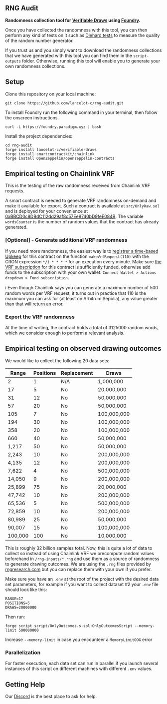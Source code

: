 ## RNG Audit

**Randomness collection tool for [Verifiable Draws](https://github.com/lancelot-c/verifiable-draws) using [Foundry](https://github.com/foundry-rs/foundry).**

Once you have collected the randomness with this tool, you can then perform any kind of tests on it such as [Diehard tests](https://en.wikipedia.org/wiki/Diehard_tests) to measure the quality of the random number generator.

If you trust us and you simply want to download the randomness collections that we have generated with this tool you can find them in the `script-outputs` folder. Otherwise, running this tool will enable you to generate your own randomness collections.

## Setup

Clone this repository on your local machine:
```shell
git clone https://github.com/lancelot-c/rng-audit.git
```

To install Foundry run the following command in your terminal, then follow the onscreen instructions.
```shell
curl -L https://foundry.paradigm.xyz | bash
```

Install the project dependencies:
```shell
cd rng-audit
forge install lancelot-c/verifiable-draws
forge install smartcontractkit/chainlink
forge install OpenZeppelin/openzeppelin-contracts
```


## Empirical testing on Chainlink VRF

This is the testing of the raw randomness received from Chainlink VRF requests.

A smart contract is needed to generate VRF randomness on-demand and make it available for export.
Such a contract is available at `src/OnlyRaw.sol` and is deployed for your convenience at [0xBBCD0c8DBdC112dd29af8c57Ee8740bD9feE084B](https://sepolia.arbiscan.io/address/0xBBCD0c8DBdC112dd29af8c57Ee8740bD9feE084B#code). The variable `wordsCounter` is the number of random values that the contract has already generated.

### [Optional] - Generate additional VRF randomness

If you need more randomness, the easiest way is to [registrer a time-based Upkeep](https://automation.chain.link/arbitrum-sepolia) for this contract on the function `makeVrfRequest(110)` with the CRON expression `*/1 * * * *` for an execution every minute. Make sure [the VRF subscription](https://vrf.chain.link/arbitrum-sepolia/88) for this contract is sufficiently funded, otherwise add funds to the subscription with your own wallet: `Connect Wallet > Actions dropdown > Fund subscription`.

ℹ️ Even though Chainlink says you can generate a maximum number of 500 random words per VRF request, it turns out in practice that 110 is the maximum you can ask for (at least on Arbitrum Sepolia), any value greater than that will return an error.

### Export the VRF randomness

At the time of writing, the contract holds a total of 3125000 random words, which we consider enough to perform a relevant analysis.

## Empirical testing on observed drawing outcomes

We would like to collect the following 20 data sets:

| **Range** | **Positions** | **Replacement** | **Draws**      |
|-----------|---------------|-----------------|----------------|
| 2         | 1             | N/A             |      1,000,000 |
| 17        | 5             | No              |    20,000,000  |
| 31        | 12            | No              |    50,000,000  |
| 57        | 20            | No              |    50,000,000  |
| 105       | 7             | No              |   100,000,000  |
| 194       | 30            | No              |   100,000,000  |
| 358       | 20            | No              |   100,000,000  |
| 660       | 40            | No              |    50,000,000  |
| 1,217     | 50            | No              |    50,000,000  |
| 2,243     | 10            | No              |   200,000,000  |
| 4,135     | 12            | No              |   200,000,000  |
| 7,622     | 4             | No              |   500,000,000  |
| 14,050    | 9             | No              |   200,000,000  |
| 25,899    | 75            | No              |    20,000,000  |
| 47,742    | 10            | No              |   200,000,000  |
| 65,536    | 5             | No              |   500,000,000  |
| 72,859    | 10            | No              |   200,000,000  |
| 80,989    | 25            | No              |    50,000,000  |
| 90,007    | 15            | No              |   100,000,000  |
| 100,000   | 100           | No              |    10,000,000  |

This is roughly 32 billion samples total. Now, this is quite a lot of data to collect so instead of using Chainlink VRF we precompute random values beforehand in `/rng-inputs/*.rng` and use them as a source of randomness to generate drawing outcomes. We are using the `.rng` files provided by [rngresearch.com](https://www.rngresearch.com/download/) but you can replace them with your own if you prefer.

Make sure you have an `.env` at the root of the project with the desired data set parameters, for example if you want to collect dataset #2 your `.env` file should look like this:
```
RANGE=17
POSITIONS=5
DRAWS=20000000
```

Then run:
```shell
forge script script/OnlyOutcomes.s.sol:OnlyOutcomesScript --memory-limit 500000000
```

Increase `--memory-limit` in case you encounteer a `MemoryLimitOOG` error

### Parallelization

For faster execution, each data set can run in parallel if you launch several instances of this script on different machines with different `.env` values.


## Getting Help

Our [Discord](https://discord.gg/UTcNWAZ9) is the best place to ask for help.
